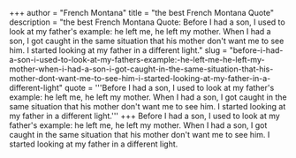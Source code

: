 +++
author = "French Montana"
title = "the best French Montana Quote"
description = "the best French Montana Quote: Before I had a son, I used to look at my father's example: he left me, he left my mother. When I had a son, I got caught in the same situation that his mother don't want me to see him. I started looking at my father in a different light."
slug = "before-i-had-a-son-i-used-to-look-at-my-fathers-example:-he-left-me-he-left-my-mother-when-i-had-a-son-i-got-caught-in-the-same-situation-that-his-mother-dont-want-me-to-see-him-i-started-looking-at-my-father-in-a-different-light"
quote = '''Before I had a son, I used to look at my father's example: he left me, he left my mother. When I had a son, I got caught in the same situation that his mother don't want me to see him. I started looking at my father in a different light.'''
+++
Before I had a son, I used to look at my father's example: he left me, he left my mother. When I had a son, I got caught in the same situation that his mother don't want me to see him. I started looking at my father in a different light.
